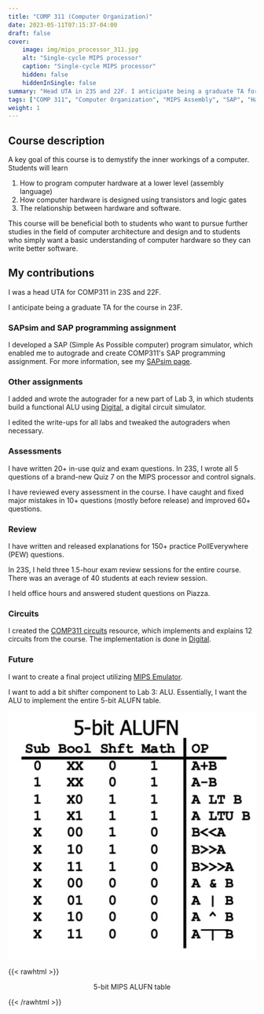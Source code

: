 ```yaml
---
title: "COMP 311 (Computer Organization)"
date: 2023-05-11T07:15:37-04:00
draft: false
cover:
    image: img/mips_processor_311.jpg
    alt: "Single-cycle MIPS processor"
    caption: "Single-cycle MIPS processor"
    hidden: false
    hiddenInSingle: false
summary: "Head UTA in 23S and 22F. I anticipate being a graduate TA for the course in 23F."
tags: ["COMP 311", "Computer Organization", "MIPS Assembly", "SAP", "Hardware", "Digital Logic", "UNC"]
weight: 1
---
```


## Course description

A key goal of this course is to demystify the inner workings of a computer. Students will learn

1. How to program computer hardware at a lower level (assembly language)
2. How computer hardware is designed using transistors and logic gates
3. The relationship between hardware and software.

This course will be beneficial both to students who want to pursue further studies in the field of computer architecture and design and to students who simply want a basic understanding of computer hardware so they can write better software.

## My contributions

I was a head UTA for COMP311 in 23S and 22F.

I anticipate being a graduate TA for the course in 23F.

### SAPsim and SAP programming assignment

I developed a SAP (Simple As Possible computer) program simulator, which enabled me to autograde and create COMP311's SAP programming assignment. For more information, see my [SAPsim page](/projects/sapsim).

### Other assignments

I added and wrote the autograder for a new part of Lab 3, in which students build a functional ALU using [Digital](https://github.com/hneemann/Digital), a digital circuit simulator.

I edited the write-ups for all labs and tweaked the autograders when necessary.

### Assessments

I have written 20+ in-use quiz and exam questions. In 23S, I wrote all 5 questions of a brand-new Quiz 7 on the MIPS processor and control signals.

I have reviewed every assessment in the course. I have caught and fixed major mistakes in 10+ questions (mostly before release) and improved 60+ questions.

### Review

I have written and released explanations for 150+ practice PollEverywhere (PEW) questions.

In 23S, I held three 1.5-hour exam review sessions for the entire course. There was an average of 40 students at each review session.

I held office hours and answered student questions on Piazza.

### Circuits

I created the [COMP311 circuits](https://github.com/jesse-wei/COMP311-circuits) resource, which implements and explains 12 circuits from the course. The implementation is done in [Digital](https://github.com/hneemann/Digital).

### Future

I want to create a final project utilizing [MIPS Emulator](/projects/mips_emulator).

I want to add a bit shifter component to Lab 3: ALU. Essentially, I want the ALU to implement the entire 5-bit ALUFN table.

![5-bit MIPS ALUFN table](img/alufn.jpg)

{{< rawhtml >}}
<p align="center">5-bit MIPS ALUFN table</p>
{{< /rawhtml >}}
